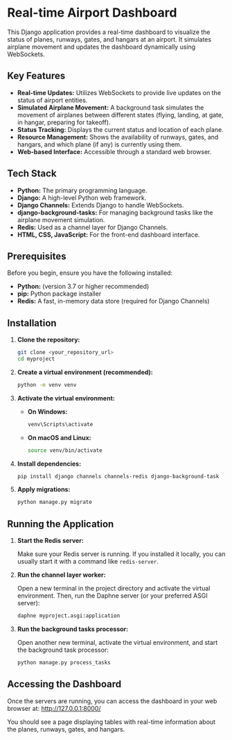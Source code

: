 # Real-time Airport Dashboard

This Django application provides a real-time dashboard to visualize the status of planes, runways, gates, and hangars at an airport. It simulates airplane movement and updates the dashboard dynamically using WebSockets.

## Key Features

*   **Real-time Updates:**  Utilizes WebSockets to provide live updates on the status of airport entities.
*   **Simulated Airplane Movement:**  A background task simulates the movement of airplanes between different states (flying, landing, at gate, in hangar, preparing for takeoff).
*   **Status Tracking:**  Displays the current status and location of each plane.
*   **Resource Management:**  Shows the availability of runways, gates, and hangars, and which plane (if any) is currently using them.
*   **Web-based Interface:**  Accessible through a standard web browser.

## Tech Stack

*   **Python:**  The primary programming language.
*   **Django:**  A high-level Python web framework.
*   **Django Channels:**  Extends Django to handle WebSockets.
*   **django-background-tasks:**  For managing background tasks like the airplane movement simulation.
*   **Redis:**  Used as a channel layer for Django Channels.
*   **HTML, CSS, JavaScript:**  For the front-end dashboard interface.

## Prerequisites

Before you begin, ensure you have the following installed:

*   **Python:** (version 3.7 or higher recommended)
*   **pip:**  Python package installer
*   **Redis:**  A fast, in-memory data store (required for Django Channels)

## Installation

1. **Clone the repository:**

    ```bash
    git clone <your_repository_url>
    cd myproject
    ```

2. **Create a virtual environment (recommended):**

    ```bash
    python -m venv venv
    ```

3. **Activate the virtual environment:**

    *   **On Windows:**

        ```bash
        venv\Scripts\activate
        ```

    *   **On macOS and Linux:**

        ```bash
        source venv/bin/activate
        ```

4. **Install dependencies:**

    ```bash
    pip install django channels channels-redis django-background-task
    ```
    

5. **Apply migrations:**

    ```bash
    python manage.py migrate
    ```

## Running the Application

1. **Start the Redis server:**

    Make sure your Redis server is running. If you installed it locally, you can usually start it with a command like `redis-server`.


2. **Run the channel layer worker:**

    Open a new terminal in the project directory and activate the virtual environment. Then, run the Daphne server (or your preferred ASGI server):

    ```bash
    daphne myproject.asgi:application
    ```

3. **Run the background tasks processor:**

    Open another new terminal, activate the virtual environment, and start the background task processor:

    ```bash
    python manage.py process_tasks
    ```

## Accessing the Dashboard

Once the servers are running, you can access the dashboard in your web browser at:
http://127.0.0.1:8000/


You should see a page displaying tables with real-time information about the planes, runways, gates, and hangars.
